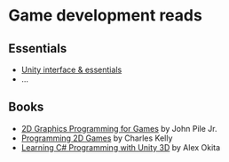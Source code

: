 # Game development reads

## Essentials
- [Unity interface & essentials](http://unity3d.com/learn/tutorials/topics/interface-essentials)
- ...

## Books
- [2D Graphics Programming for Games](http://www.amazon.com/Graphics-Programming-Games-John-Pile/dp/1466501898/) by John Pile Jr.
- [Programming 2D Games](http://www.amazon.com/Programming-2D-Games-Charles-Kelly/dp/146650868X) by Charles Kelly
- [Learning C# Programming with Unity 3D](http://www.amazon.com/Learning-C-Programming-Unity-3D/dp/1466586524/) by Alex Okita
